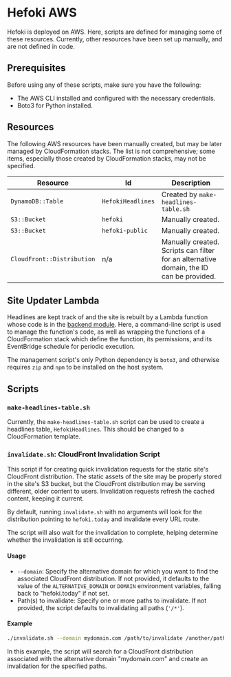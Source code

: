 # Hefoki AWS

Hefoki is deployed on AWS. Here, scripts are defined for managing some of these
resources. Currently, other resources have been set up manually, and are not
defined in code.

## Prerequisites

Before using any of these scripts, make sure you have the following:

- The AWS CLI installed and configured with the necessary credentials.
- Boto3 for Python installed.

## Resources

The following AWS resources have been manually created, but may be later
managed by CloudFormation stacks. The list is not comprehensive; some items,
especially those created by CloudFormation stacks, may not be specified.

| Resource                   | Id                | Description                          |
|----------------------------|-------------------|--------------------------------------|
| `DynamoDB::Table`          | `HefokiHeadlines` | Created by `make-headlines-table.sh` |
| `S3::Bucket`               | `hefoki`          | Manually created.                    |
| `S3::Bucket`               | `hefoki-public`   | Manually created.                    |
| `CloudFront::Distribution` | n/a               | Manually created. Scripts can filter for an alternative domain, the ID can be provided. |

## Site Updater Lambda

Headlines are kept track of and the site is rebuilt by a Lambda function
whose code is in the 
[backend module](https://github.com/GilchristTech/hefoki/tree/master/hefoki-backend).
Here, a command-line script is used to manage the function's code, as well as
wrapping the functions of a CloudFormation stack which define the function, its
permissions, and its EventBridge schedule for periodic execution.

The management script's only Python dependency is `boto3`, and otherwise
requires `zip` and `npm` to be installed on the host system.

## Scripts
### `make-headlines-table.sh`

Currently, the `make-headlines-table.sh` script can be used to create a
headlines table, `HefokiHeadlines`. This should be changed to a CloudFormation
template.

### `invalidate.sh`: CloudFront Invalidation Script

This script if for creating quick invalidation requests for the static site's
CloudFront distribution. The static assets of the site may be properly stored
in the site's S3 bucket, but the CloudFront distribution may be serving
different, older content to users. Invalidation requests refresh the cached
content, keeping it current.

By default, running `invalidate.sh` with no arguments will look for the
distribution pointing to `hefoki.today` and invalidate every URL route.

The script will also wait for the invalidation to complete, helping determine
whether the invalidation is still occurring.

#### Usage

- `--domain`: Specify the alternative domain for which you want to find the
  associated CloudFront distribution. If not provided, it defaults to the value
  of the `ALTERNATIVE_DOMAIN` or `DOMAIN` environment variables, falling back
  to "hefoki.today" if not set.
- Path(s) to invalidate: Specify one or more paths to invalidate. If not
  provided, the script defaults to invalidating all paths (`'/*'`).

#### Example

```bash
./invalidate.sh --domain mydomain.com /path/to/invalidate /another/path
```

In this example, the script will search for a CloudFront distribution
associated with the alternative domain "mydomain.com" and create an
invalidation for the specified paths.

